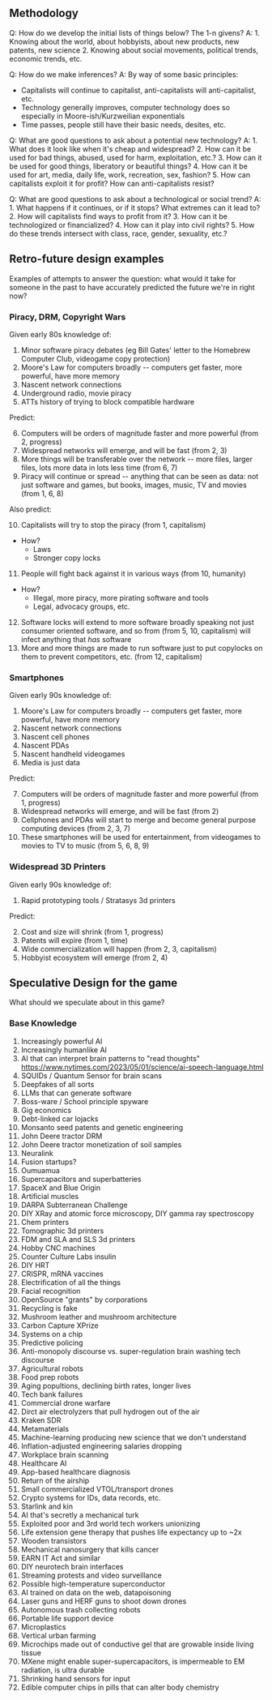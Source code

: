 ## Methodology

Q: How do we develop the initial lists of things below? The 1-n givens?
A:
    1. Knowing about the world, about hobbyists, about new products, new patents, new science
    2. Knowing about social movements, political trends, economic trends, etc. 

Q: How do we make inferences?
A: By way of some basic principles:

   - Capitalists will continue to capitalist, anti-capitalists will anti-capitalist, etc.
   - Technology generally improves, computer technology does so especially in Moore-ish/Kurzweilian exponentials
   - Time passes, people still have their basic needs, desites, etc.

Q: What are good questions to ask about a potential new technology?
A:
    1. What does it look like when it's cheap and widespread?
    2. How can it be used for bad things, abused, used for harm, exploitation, etc.?
    3. How can it be used for good things, liberatory or beautiful things?
    4. How can it be used for art, media, daily life, work, recreation, sex, fashion?
    5. How can capitalists exploit it for profit? How can anti-capitalists resist?

Q: What are good questions to ask about a technological or social trend?
A:
    1. What happens if it continues, or if it stops? What extremes can it lead to?
    2. How will capitalists find ways to profit from it?
    3. How can it be technologized or financialized?
    4. How can it play into civil rights?
    5. How do these trends intersect with class, race, gender, sexuality, etc.?

## Retro-future design examples

Examples of attempts to answer the question: what would it take for someone in the past to have accurately predicted the future we're in right now?

### Piracy, DRM, Copyright Wars

Given early 80s knowledge of:

1. Minor software piracy debates (eg Bill Gates' letter to the Homebrew Computer Club, videogame copy protection)
2. Moore's Law for computers broadly -- computers get faster, more powerful, have more memory
3. Nascent network connections
4. Underground radio, movie piracy
5. ATTs history of trying to block compatible hardware

Predict:

6. Computers will be orders of magnitude faster and more powerful (from 2, progress)
7. Widespread networks will emerge, and will be fast (from 2, 3)
8. More things will be transferable over the network -- more files, larger files, lots more data in lots less time (from 6, 7)
9. Piracy will continue or spread -- anything that can be seen as data: not just software and games, but books, images, music, TV and movies (from 1, 6, 8)

Also predict:

10. Capitalists will try to stop the piracy (from 1, capitalism)
  - How?
    - Laws
    - Stronger copy locks
11. People will fight back against it in various ways (from 10, humanity)
  - How?
    - Illegal, more piracy, more pirating software and tools
    - Legal, advocacy groups, etc.
12. Software locks will extend to more software broadly speaking not just consumer oriented software, and so from (from 5, 10, capitalism)
  will infect anything that *has* software
13. More and more things are made to run software just to put copylocks on them to prevent competitors, etc. (from 12, capitalism)
  
### Smartphones

Given early 90s knowledge of:

1. Moore's Law for computers broadly -- computers get faster, more powerful, have more memory
2. Nascent network connections
3. Nascent cell phones
4. Nascent PDAs
5. Nascent handheld videogames
6. Media is just data

Predict:

7. Computers will be orders of magnitude faster and more powerful (from 1, progress)
8. Widespread networks will emerge, and will be fast (from 2)
9. Cellphones and PDAs will start to merge and become general purpose computing devices (from 2, 3, 7)
10. These smartphones will be used for entertainment, from videogames to movies to TV to music (from 5, 6, 8, 9)

### Widespread 3D Printers

Given early 90s knowledge of:

1. Rapid prototyping tools / Stratasys 3d printers

Predict:

2. Cost and size will shrink (from 1, progress)
3. Patents will expire (from 1, time)
4. Wide commercialization will happen (from 2, 3, capitalism)
5. Hobbyist ecosystem will emerge (from 2, 4)

## Speculative Design for the game

What should we speculate about in this game?

### Base Knowledge

1. Increasingly powerful AI
2. Increasingly humanlike AI
3. AI that can interpret brain patterns to "read thoughts" https://www.nytimes.com/2023/05/01/science/ai-speech-language.html
4. SQUIDs / Quantum Sensor for brain scans
5. Deepfakes of all sorts
6. LLMs that can generate software
7. Boss-ware / School principle spyware
8. Gig economics
9. Debt-linked car lojacks
10. Monsanto seed patents and genetic engineering
11. John Deere tractor DRM
12. John Deere tractor monetization of soil samples
13. Neuralink
14. Fusion startups?
15. Oumuamua
16. Supercapacitors and superbatteries
17. SpaceX and Blue Origin
18. Artificial muscles
19. DARPA Subterranean Challenge
20. DIY XRay and atomic force microscopy, DIY gamma ray spectroscopy
21. Chem printers
22. Tomographic 3d printers
23. FDM and SLA and SLS 3d printers
24. Hobby CNC machines
25. Counter Culture Labs insulin
26. DIY HRT
27. CRISPR, mRNA vaccines
28. Electrification of all the things
29. Facial recognition
30. OpenSource "grants" by corporations
31. Recycling is fake
32. Mushroom leather and mushroom architecture
33. Carbon Capture XPrize
34. Systems on a chip
35. Predictive policing
36. Anti-monopoly discourse vs. super-regulation brain washing tech discourse
37. Agricultural robots
38. Food prep robots
39. Aging popultions, declining birth rates, longer lives
40. Tech bank failures
41. Commercial drone warfare
42. Dirct air electrolyzers that pull hydrogen out of the air
43. Kraken SDR
44. Metamaterials
45. Machine-learning producing new science that we don't understand
46. Inflation-adjusted engineering salaries dropping
47. Workplace brain scanning
48. Healthcare AI
49. App-based healthcare diagnosis
50. Return of the airship
51. Small commercialized VTOL/transport drones
52. Crypto systems for IDs, data records, etc.
53. Starlink and kin
54. AI that's secretly a mechanical turk
55. Exploited poor and 3rd world tech workers unionizing
56. Life extension gene therapy that pushes life expectancy up to ~2x
57. Wooden transistors
58. Mechanical nanosurgery that kills cancer
59. EARN IT Act and similar
60. DIY neurotech brain interfaces
61. Streaming protests and video surveillance
62. Possible high-temperature superconductor
63. AI trained on data on the web, datapoisoning
64. Laser guns and HERF guns to shoot down drones
65. Autonomous trash collecting robots
66. Portable life support device
67. Microplastics
68. Vertical urban farming
69. Microchips made out of conductive gel that are growable inside living tissue
70. MXene might enable super-supercapacitors, is impermeable to EM radiation, is ultra durable
71. Shrinking hand sensors for input
72. Edible computer chips in pills that can alter body chemistry